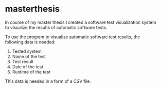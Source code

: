 # masterthesis
In course of my master thesis I created a software test visualization system to visualize the results of automatic software tests.

To use the program to visualize automatic software test results, the following data is needed:

1. Tested system
2. Name of the test
3. Test result
4. Date of the test
5. Runtime of the test

This data is needed in a form of a CSV file. 
